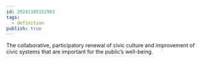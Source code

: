 ```yaml
---
id: 20241105152903
tags:
  - definition
publish: true
---
```

The collaborative, participatory renewal of civic culture and improvement of civic systems that are important for the public’s well-being.